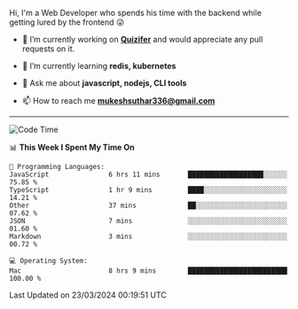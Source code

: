 Hi, I'm a Web Developer who spends his time with the backend while getting lured by the frontend 😜

- 🔭 I’m currently working on **[Quizifer](https://github.com/SutharMukesh/Quizifer/)** and would appreciate any pull requests on it.

- 🌱 I’m currently learning **redis, kubernetes**

- 💬 Ask me about **javascript, nodejs, CLI tools**

- 📫 How to reach me **mukeshsuthar336@gmail.com**

---
<!--START_SECTION:waka-->
![Code Time](http://img.shields.io/badge/Code%20Time-2%2C888%20hrs%201%20min-blue)

📊 **This Week I Spent My Time On** 

```text
💬 Programming Languages: 
JavaScript               6 hrs 11 mins       ███████████████████░░░░░░   75.85 % 
TypeScript               1 hr 9 mins         ████░░░░░░░░░░░░░░░░░░░░░   14.21 % 
Other                    37 mins             ██░░░░░░░░░░░░░░░░░░░░░░░   07.62 % 
JSON                     7 mins              ░░░░░░░░░░░░░░░░░░░░░░░░░   01.60 % 
Markdown                 3 mins              ░░░░░░░░░░░░░░░░░░░░░░░░░   00.72 % 

💻 Operating System: 
Mac                      8 hrs 9 mins        █████████████████████████   100.00 % 
```


 Last Updated on 23/03/2024 00:19:51 UTC
<!--END_SECTION:waka-->
